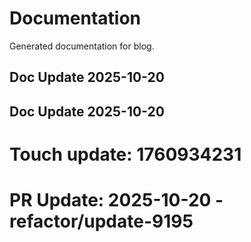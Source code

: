 # Documentation

Generated documentation for blog.

## Doc Update 2025-10-20

## Doc Update 2025-10-20

# Touch update: 1760934231

# PR Update: 2025-10-20 - refactor/update-9195
